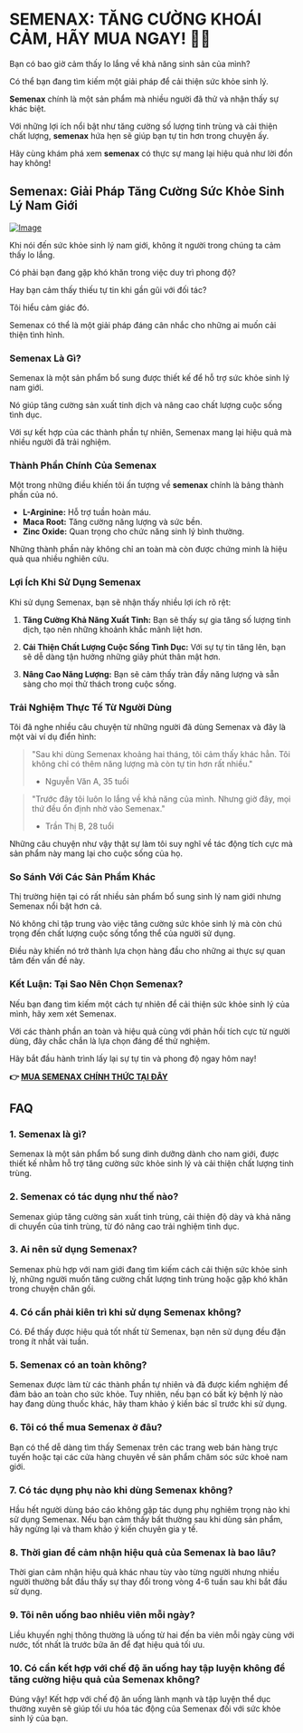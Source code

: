 # SEMENAX: TĂNG CƯỜNG KHOÁI CẢM, HÃY MUA NGAY! 💪✨

Bạn có bao giờ cảm thấy lo lắng về khả năng sinh sản của mình? 

Có thể bạn đang tìm kiếm một giải pháp để cải thiện sức khỏe sinh lý. 

**Semenax** chính là một sản phẩm mà nhiều người đã thử và nhận thấy sự khác biệt. 

Với những lợi ích nổi bật như tăng cường số lượng tinh trùng và cải thiện chất lượng, **semenax** hứa hẹn sẽ giúp bạn tự tin hơn trong chuyện ấy. 

Hãy cùng khám phá xem **semenax** có thực sự mang lại hiệu quả như lời đồn hay không!

## Semenax: Giải Pháp Tăng Cường Sức Khỏe Sinh Lý Nam Giới

[![Image](https://www2.sellhealth.com/22/semenax_pills_md.jpg)](https://gchaffi.com/h7KRzIw0)

Khi nói đến sức khỏe sinh lý nam giới, không ít người trong chúng ta cảm thấy lo lắng.

Có phải bạn đang gặp khó khăn trong việc duy trì phong độ?

Hay bạn cảm thấy thiếu tự tin khi gần gũi với đối tác?

Tôi hiểu cảm giác đó.

Semenax có thể là một giải pháp đáng cân nhắc cho những ai muốn cải thiện tình hình.

### Semenax Là Gì?

Semenax là một sản phẩm bổ sung được thiết kế để hỗ trợ sức khỏe sinh lý nam giới. 

Nó giúp tăng cường sản xuất tinh dịch và nâng cao chất lượng cuộc sống tình dục. 

Với sự kết hợp của các thành phần tự nhiên, Semenax mang lại hiệu quả mà nhiều người đã trải nghiệm.

### Thành Phần Chính Của Semenax

Một trong những điều khiến tôi ấn tượng về **semenax** chính là bảng thành phần của nó. 

- **L-Arginine:** Hỗ trợ tuần hoàn máu.
- **Maca Root:** Tăng cường năng lượng và sức bền.
- **Zinc Oxide:** Quan trọng cho chức năng sinh lý bình thường.

Những thành phần này không chỉ an toàn mà còn được chứng minh là hiệu quả qua nhiều nghiên cứu.

### Lợi Ích Khi Sử Dụng Semenax

Khi sử dụng Semenax, bạn sẽ nhận thấy nhiều lợi ích rõ rệt:

1. **Tăng Cường Khả Năng Xuất Tinh:** Bạn sẽ thấy sự gia tăng số lượng tinh dịch, tạo nên những khoảnh khắc mãnh liệt hơn.
  
2. **Cải Thiện Chất Lượng Cuộc Sống Tình Dục:** Với sự tự tin tăng lên, bạn sẽ dễ dàng tận hưởng những giây phút thân mật hơn.

3. **Nâng Cao Năng Lượng:** Bạn sẽ cảm thấy tràn đầy năng lượng và sẵn sàng cho mọi thử thách trong cuộc sống.

### Trải Nghiệm Thực Tế Từ Người Dùng

Tôi đã nghe nhiều câu chuyện từ những người đã dùng Semenax và đây là một vài ví dụ điển hình:

> "Sau khi dùng Semenax khoảng hai tháng, tôi cảm thấy khác hẳn. Tôi không chỉ có thêm năng lượng mà còn tự tin hơn rất nhiều." 
> - Nguyễn Văn A, 35 tuổi

> "Trước đây tôi luôn lo lắng về khả năng của mình. Nhưng giờ đây, mọi thứ đều ổn định nhờ vào Semenax." 
> - Trần Thị B, 28 tuổi

Những câu chuyện như vậy thật sự làm tôi suy nghĩ về tác động tích cực mà sản phẩm này mang lại cho cuộc sống của họ.

### So Sánh Với Các Sản Phẩm Khác

Thị trường hiện tại có rất nhiều sản phẩm bổ sung sinh lý nam giới nhưng Semenax nổi bật hơn cả.

Nó không chỉ tập trung vào việc tăng cường sức khỏe sinh lý mà còn chú trọng đến chất lượng cuộc sống tổng thể của người sử dụng.

Điều này khiến nó trở thành lựa chọn hàng đầu cho những ai thực sự quan tâm đến vấn đề này.

### Kết Luận: Tại Sao Nên Chọn Semenax?

Nếu bạn đang tìm kiếm một cách tự nhiên để cải thiện sức khỏe sinh lý của mình, hãy xem xét Semenax. 

Với các thành phần an toàn và hiệu quả cùng với phản hồi tích cực từ người dùng, đây chắc chắn là lựa chọn đáng để thử nghiệm.

Hãy bắt đầu hành trình lấy lại sự tự tin và phong độ ngay hôm nay!



**👉 [MUA SEMENAX CHÍNH THỨC TẠI ĐÂY](https://gchaffi.com/h7KRzIw0)**

## FAQ

### 1. Semenax là gì?
Semenax là một sản phẩm bổ sung dinh dưỡng dành cho nam giới, được thiết kế nhằm hỗ trợ tăng cường sức khỏe sinh lý và cải thiện chất lượng tinh trùng.

### 2. Semenax có tác dụng như thế nào?
Semenax giúp tăng cường sản xuất tinh trùng, cải thiện độ dày và khả năng di chuyển của tinh trùng, từ đó nâng cao trải nghiệm tình dục.

### 3. Ai nên sử dụng Semenax?
Semenax phù hợp với nam giới đang tìm kiếm cách cải thiện sức khỏe sinh lý, những người muốn tăng cường chất lượng tinh trùng hoặc gặp khó khăn trong chuyện chăn gối.

### 4. Có cần phải kiên trì khi sử dụng Semenax không?
Có. Để thấy được hiệu quả tốt nhất từ Semenax, bạn nên sử dụng đều đặn trong ít nhất vài tuần.

### 5. Semenax có an toàn không?
Semenax được làm từ các thành phần tự nhiên và đã được kiểm nghiệm để đảm bảo an toàn cho sức khỏe. Tuy nhiên, nếu bạn có bất kỳ bệnh lý nào hay đang dùng thuốc khác, hãy tham khảo ý kiến bác sĩ trước khi sử dụng.

### 6. Tôi có thể mua Semenax ở đâu?
Bạn có thể dễ dàng tìm thấy Semenax trên các trang web bán hàng trực tuyến hoặc tại các cửa hàng chuyên về sản phẩm chăm sóc sức khoẻ nam giới.

### 7. Có tác dụng phụ nào khi dùng Semenax không?
Hầu hết người dùng báo cáo không gặp tác dụng phụ nghiêm trọng nào khi sử dụng Semenax. Nếu bạn cảm thấy bất thường sau khi dùng sản phẩm, hãy ngừng lại và tham khảo ý kiến chuyên gia y tế.

### 8. Thời gian để cảm nhận hiệu quả của Semenax là bao lâu?
Thời gian cảm nhận hiệu quả khác nhau tùy vào từng người nhưng nhiều người thường bắt đầu thấy sự thay đổi trong vòng 4-6 tuần sau khi bắt đầu sử dụng.

### 9. Tôi nên uống bao nhiêu viên mỗi ngày?
Liều khuyến nghị thông thường là uống từ hai đến ba viên mỗi ngày cùng với nước, tốt nhất là trước bữa ăn để đạt hiệu quả tối ưu.

### 10. Có cần kết hợp với chế độ ăn uống hay tập luyện không để tăng cường hiệu quả của Semenax không?
Đúng vậy! Kết hợp với chế độ ăn uống lành mạnh và tập luyện thể dục thường xuyên sẽ giúp tối ưu hóa tác động của Semenax đối với sức khỏe sinh lý của bạn.